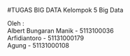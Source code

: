 #TUGAS BIG DATA
Kelompok 5 Big Data  

Oleh : <br />
Albert Bungaran Manik -  5113100036<br />
Arfidiantoro          -  51131000179<br />
Agung                 -  51131000108<br />
